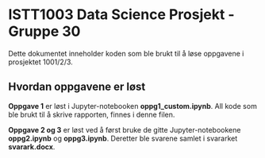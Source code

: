 # ISTT1003 Data Science Prosjekt - Gruppe 30

Dette dokumentet inneholder koden som ble brukt til å løse oppgavene i prosjektet 1001/2/3.

## Hvordan oppgavene er løst

**Oppgave 1** er løst i Jupyter-notebooken **oppg1_custom.ipynb**. All kode som ble brukt til å skrive rapporten, finnes i denne filen.

**Oppgave 2 og 3** er løst ved å først bruke de gitte Jupyter-notebookene **oppg2.ipynb** og **oppg3.ipynb**. Deretter ble svarene samlet i svararket **svarark.docx**.